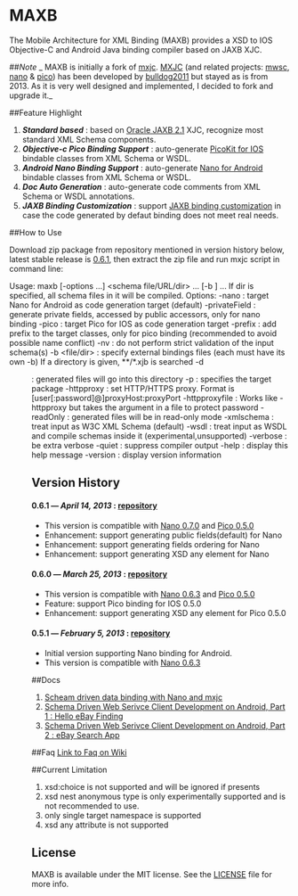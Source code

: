 # MAXB

The Mobile Architecture for XML Binding (MAXB) provides a XSD to IOS Objective-C and Android Java binding compiler based on JAXB XJC.

##_Note_
_ MAXB is initially a fork of [mxjc](https://github.com/maxep/mxjc). [MXJC](https://github.com/maxep/mxjc) (and related projects: [mwsc](https://github.com/maxep/mwsc), [nano](https://github.com/maxep/nano) & [pico](https://github.com/bulldog2011/pico)) has been developed by [bulldog2011](http://bulldog2011.github.com) but stayed as is from 2013. As it is very well designed and implemented, I decided to fork and upgrade it._

##Feature Highlight
1. ***Standard based*** : based on [Oracle JAXB 2.1](http://jaxb.java.net/2.1/) XJC, recognize most standard XML Schema components.
2. ***Objective-c Pico Binding Support*** : auto-generate [PicoKit for IOS](https://github.com/maxep/PicoKit) bindable classes from XML Schema or WSDL.
3. ***Android Nano Binding Support*** : auto-generate [Nano for Android](https://github.com/maxep/nano) bindable classes from XML Schema or WSDL.
4. ***Doc Auto Generation*** : auto-generate code comments from XML Schema or WSDL annotations.
5. ***JAXB Binding Customization*** : support [JAXB binding customization](http://docs.oracle.com/cd/E17802_01/webservices/webservices/docs/2.0/tutorial/doc/JAXBUsing4.html) in case the code generated by defaut binding does not meet real needs. 


##How to Use

Download zip package from repository mentioned in version history below, latest stable release is [0.6.1](https://github.com/bulldog2011/bulldog-repo/tree/master/repo/releases/com/leansoft/mxjc/0.6.1), then extract the zip file and run mxjc script in command line:


Usage: maxb [-options ...] <schema file/URL/dir> ... [-b <bindinfo>] ...
If dir is specified, all schema files in it will be compiled.
Options:
-nano              :  target Nano for Android as code generation target (default)
-privateField      :  generate private fields, accessed by public accessors, only for nano binding
-pico              :  target Pico for IOS as code generation target
-prefix <prefix>   :  add prefix to the target classes, only for pico binding
(recommended to avoid possible name conflict)
-nv                :  do not perform strict validation of the input schema(s)
-b <file/dir>      :  specify external bindings files (each <file> must have its own -b)
If a directory is given, **/*.xjb is searched
-d <dir>           :  generated files will go into this directory
-p <pkg>           :  specifies the target package
-httpproxy <proxy> :  set HTTP/HTTPS proxy. Format is [user[:password]@]proxyHost:proxyPort
-httpproxyfile <f> :  Works like -httpproxy but takes the argument in a file to protect password
-readOnly          :  generated files will be in read-only mode
-xmlschema         :  treat input as W3C XML Schema (default)
-wsdl              :  treat input as WSDL and compile schemas inside it (experimental,unsupported)
-verbose           :  be extra verbose
-quiet             :  suppress compiler output
-help              :  display this help message
-version           :  display version information



## Version History

#### 0.6.1 — *April 14, 2013* : [repository](https://github.com/bulldog2011/bulldog-repo/tree/master/repo/releases/com/leansoft/mxjc/0.6.1)
* This version is compatible with [Nano 0.7.0](https://github.com/bulldog2011/bulldog-repo/tree/master/repo/releases/com/leansoft/nano/0.7.0) and [Pico 0.5.0](https://github.com/bulldog2011/pico/tree/v0.5.0)
* Enhancement: support generating public fields(default) for Nano
* Enhancement: support generating fields ordering for Nano
* Enhancement: support generating XSD any element for Nano

#### 0.6.0 — *March 25, 2013* : [repository](https://github.com/bulldog2011/bulldog-repo/tree/master/repo/releases/com/leansoft/mxjc/0.6.0)
* This version is compatible with [Nano 0.6.3](https://github.com/bulldog2011/bulldog-repo/tree/master/repo/releases/com/leansoft/nano/0.6.3) and [Pico 0.5.0](https://github.com/bulldog2011/pico/tree/v0.5.0)
* Feature: support Pico binding for IOS 0.5.0
* Enhancement: support generating XSD any element for Pico 0.5.0

#### 0.5.1 — *February 5, 2013* : [repository](https://github.com/bulldog2011/bulldog-repo/tree/master/repo/releases/com/leansoft/mxjc/0.5.1)

* Initial version supporting Nano binding for Android.
* This version is compatible with [Nano 0.6.3](https://github.com/bulldog2011/bulldog-repo/tree/master/repo/releases/com/leansoft/nano/0.6.3)


##Docs
1. [Scheam driven data binding with Nano and mxjc](http://bulldog2011.github.com/blog/2013/02/07/schema-driven-nano-binding/)
2. [Schema Driven Web Serivce Client Development on Android, Part 1 : Hello eBay Finding](http://bulldog2011.github.com/blog/2013/02/17/schema-driven-on-android-part-1-hello-ebay-finding/)
3. [Schema Driven Web Serivce Client Development on Android, Part 2 : eBay Search App](http://bulldog2011.github.com/blog/2013/02/19/schema-driven-on-android-part-2-ebay-search/)

##Faq
[Link to Faq on Wiki](https://github.com/bulldog2011/mxjc/wiki/FAQ)


##Current Limitation
1. xsd:choice is not supported and will be ignored if presents
2. xsd nest anonymous type is only experimentally supported and is not recommended to use.
3. only single target namespace is supported
4. xsd any attribute is not supported

## License

MAXB is available under the MIT license. See the [LICENSE](LICENSE) file for more info. 